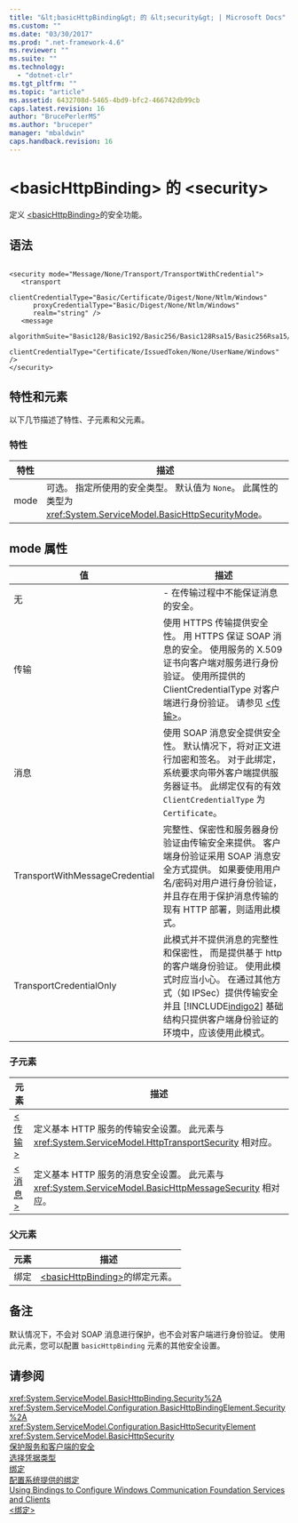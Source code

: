 ```yaml
---
title: "&lt;basicHttpBinding&gt; 的 &lt;security&gt; | Microsoft Docs"
ms.custom: ""
ms.date: "03/30/2017"
ms.prod: ".net-framework-4.6"
ms.reviewer: ""
ms.suite: ""
ms.technology: 
  - "dotnet-clr"
ms.tgt_pltfrm: ""
ms.topic: "article"
ms.assetid: 6432708d-5465-4bd9-bfc2-466742db99cb
caps.latest.revision: 16
author: "BrucePerlerMS"
ms.author: "bruceper"
manager: "mbaldwin"
caps.handback.revision: 16
---
```

# &lt;basicHttpBinding&gt; 的 &lt;security&gt;
定义 [\<basicHttpBinding\>](../../../../../docs/framework/configure-apps/file-schema/wcf/basichttpbinding.md)的安全功能。  
  
## 语法  
  
```  
  
<security mode="Message/None/Transport/TransportWithCredential">  
   <transport  
      clientCredentialType="Basic/Certificate/Digest/None/Ntlm/Windows"  
      proxyCredentialType="Basic/Digest/None/Ntlm/Windows"  
      realm="string" />  
   <message  
      algorithmSuite="Basic128/Basic192/Basic256/Basic128Rsa15/Basic256Rsa15/TripleDes/TripleDesRsa15/Basic128Sha256/Basic192Sha256/TripleDesSha256/Basic128Sha256Rsa15/Basic192Sha256Rsa15/Basic256Sha256Rsa15/TripleDesSha256Rsa15"  
            clientCredentialType="Certificate/IssuedToken/None/UserName/Windows" />  
</security>  
```  
  
## 特性和元素  
 以下几节描述了特性、子元素和父元素。  
  
### 特性  
  
|特性|描述|  
|--------|--------|  
|mode|可选。  指定所使用的安全类型。  默认值为 `None`。  此属性的类型为 <xref:System.ServiceModel.BasicHttpSecurityMode>。|  
  
## mode 属性  
  
|值|描述|  
|-------|--------|  
|无|-   在传输过程中不能保证消息的安全。|  
|传输|使用 HTTPS 传输提供安全性。  用 HTTPS 保证 SOAP 消息的安全。  使用服务的 X.509 证书向客户端对服务进行身份验证。  使用所提供的 ClientCredentialType 对客户端进行身份验证。  请参见 [\<传输\>](../../../../../docs/framework/configure-apps/file-schema/wcf/transport-of-basichttpbinding.md)。|  
|消息|使用 SOAP 消息安全提供安全性。  默认情况下，将对正文进行加密和签名。  对于此绑定，系统要求向带外客户端提供服务器证书。  此绑定仅有的有效 `ClientCredentialType` 为 `Certificate`。|  
|TransportWithMessageCredential|完整性、保密性和服务器身份验证由传输安全来提供。  客户端身份验证采用 SOAP 消息安全方式提供。  如果要使用用户名\/密码对用户进行身份验证，并且存在用于保护消息传输的现有 HTTP 部署，则适用此模式。|  
|TransportCredentialOnly|此模式并不提供消息的完整性和保密性，  而是提供基于 http 的客户端身份验证。  使用此模式时应当小心。  在通过其他方式（如 IPSec）提供传输安全并且 [!INCLUDE[indigo2](../../../../../includes/indigo2-md.md)] 基础结构只提供客户端身份验证的环境中，应该使用此模式。|  
  
### 子元素  
  
|元素|描述|  
|--------|--------|  
|[\<传输\>](../../../../../docs/framework/configure-apps/file-schema/wcf/transport-of-basichttpbinding.md)|定义基本 HTTP 服务的传输安全设置。  此元素与 <xref:System.ServiceModel.HttpTransportSecurity> 相对应。|  
|[\<消息\>](../../../../../docs/framework/configure-apps/file-schema/wcf/message-of-basichttpbinding.md)|定义基本 HTTP 服务的消息安全设置。  此元素与 <xref:System.ServiceModel.BasicHttpMessageSecurity> 相对应。|  
  
### 父元素  
  
|元素|描述|  
|--------|--------|  
|绑定|[\<basicHttpBinding\>](../../../../../docs/framework/configure-apps/file-schema/wcf/basichttpbinding.md)的绑定元素。|  
  
## 备注  
 默认情况下，不会对 SOAP 消息进行保护，也不会对客户端进行身份验证。  使用此元素，您可以配置 `basicHttpBinding` 元素的其他安全设置。  
  
## 请参阅  
 <xref:System.ServiceModel.BasicHttpBinding.Security%2A>   
 <xref:System.ServiceModel.Configuration.BasicHttpBindingElement.Security%2A>   
 <xref:System.ServiceModel.Configuration.BasicHttpSecurityElement>   
 <xref:System.ServiceModel.BasicHttpSecurity>   
 [保护服务和客户端的安全](../../../../../docs/framework/wcf/feature-details/securing-services-and-clients.md)   
 [选择凭据类型](../../../../../docs/framework/wcf/feature-details/selecting-a-credential-type.md)   
 [绑定](../../../../../docs/framework/wcf/bindings.md)   
 [配置系统提供的绑定](../../../../../docs/framework/wcf/feature-details/configuring-system-provided-bindings.md)   
 [Using Bindings to Configure Windows Communication Foundation Services and Clients](http://msdn.microsoft.com/zh-cn/bd8b277b-932f-472f-a42a-b02bb5257dfb)   
 [\<绑定\>](../../../../../docs/framework/misc/binding.md)